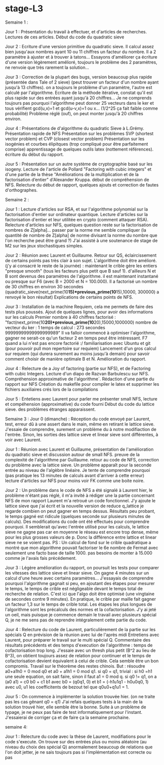 # stage-L3

Semaine 1 :

Jour 1 : 
Présentation du travail à effectuer, et d'articles de recherches.
Lectures de ces articles.
Début du code du quadratic sieve

Jour 2 :
Ecriture d'une version primitive du quadratic sieve. Il calcul assez bien jusqu'aux nombres ayant 10 ou 11 chiffres un facteur du nombre. Il a 2 paramètre à ajuster et à trouver à tatons... Essayons d'améliorer ça
écriture d'une version légèrement amélioré, toujours le problème des 2 paramètres, ne renvoie que très rarement la solution...

Jour 3 : 
Correction de la plupart des bugs, version beaucoup plus rapide (présentée dans Tale of 2 sieve) (peut trouver un facteur d'un nombre ayant jusqu'à 13 chiffres). on a toujours le problème d'un paramètre, l'autre est calculé par l'algorithme.
Ecriture de la méthode itérative, constat qu'il est plus rapide sur des entrées ayant jusqu'à 20 chiffres...
Je ne comprends toujours pas pourquoi l'algorithme  peut donner 25 vecteurs dans le ker et tous vérifient gcd(u,x)=1 et gcd(u-v,x)=1 ou x... (1/2^25 ça fait faible comme probabilité)
Problème réglé (ouf), on peut monter jusqu'à 20 chiffres environ.

Jour 4 : 
Présentations de d'algorithme du quadratic Sieve à L.Grémy.
Présentation rapide de NFS
Présentation sur les problèmes SVP (shortest vector problem) et CVP (closest vector problem) 
Présentation sur les isogénies et courbes élipitques (trop compliqué pour être parfaitement comprise)
apprentissage de quelques outils latex (nottement références).
écriture du début du rapport.

Jour 5 :
Présentation sur un autre système de cryptographie basé sur les isogeny.
Lecture de l'article de Pollard "Factoring with cubic integers" et d'une partie de la thèse "Améliorations de la multiplication et de la factorisation d’entier" d'Alexander Kruppa. début de compréhension de NFS.
Relecture du début de rapport, quelques ajouts et correction de fautes d'orthographes.

Semaine 2 :

Jour 1 :
Lecture d'articles sur RSA, et sur l'algorithme polynomial sur la factorisation d'entier sur ordinateur quantique.
Lecture d'articles sur la factorisation d'entier et leur utilitée en crypto (comment attaquer RSA).
Relecture d'articles sur NFS, quelques question reste sur la factorisation de nombres de Z[alpha]... passer par la norme me semble compliquer (la quantité de nombre de Z[alpha] de norme divisant la norme du nombre que l'on recherche peut être grand ?)
J'ai assisté à une soutenance de stage de M2 sur les jeux stochastiques simples.

Jour 2 :
Réunion avec Laurent et Guillaume. Retour sur QS, éclaircissement de certains points pas très clair à son sujet.
L'algorithme doit être amélioré. (j'y ai consacré le reste de la journée) : maintenant le crible gère les entiers "presque smooth" (tous les facteurs plus petit que B sauf 1). 
d'ailleurs N et B sont devenus des paramètres de l'algorithme. il est maintenant instantané ou presque sur F6 (avec B = 2000 et N = 100.000). Il a factorisé un nombre de 30 chiffres en environ 30 secondes (quadratic_sieve(next_prime(10**15)*previous_prime(10**15),10000, 300000) a renvoyé le bon résultat)
Explications de certains points de NFS.

Jour 3 :
Installation de la machine Requiem, cela me permets de faire des tests plus poussés.
Ajout de quelques lignes, pour avoir des informations sur les calculs
Premier nombre à 40 chiffres factorisé : 
"fact(next_prime(10**20)*previous_prime(10**20),15000,1000000)
nombre de vecteur du ker : 1
temps de calcul : 273 secondes
99999999999999999989"
Il va falloir commencé à optimiser l'algorithme, gagner ne serait-ce qu'un facteur 2 en temps peut être intéressant.
F7 quand a lui n'est pas encore factorié :/
familiarisation avec Ubuntu et git (pour pouvoir pull mon repertoire sur requiem)
Lancement d'un gros calcul sur requiem (qui durera surement au moins jusqu'à demain) pour savoir comment choisir de manière optimale B et N.
Amélioration du rapport.

Jour 4 :
Relecture de a Joy of factoring (partie sur NFS), et de Factoring with cubic Integers.
Lecture d'un diapo de Razvan Barbulescu sur NFS.
Compréhension approximative de l'algorithme`.
Rédaction d'une partie du rapport sur NFS
Création du makefile pour compiler le latex et supprimer les fichiers auxiliaires crés lors de la compilations

Jour 5 :
Entetiens avec Laurent pour parler me présenter small NFS,
lecture et compéhension (approximative) du code fourni
Début du code du lattice sieve. des problèmes étranges apparaissent.




Semaine 3 :
Jour 0 (dimanche) : 
Réception du code envoyé par Laurent, test, erreur dû à une assert dans le main, même en retirant le lattice sieve. J'essaie de comprendre, surement un problème du à notre modifiaction de l'entrée. Sinon, les sorties des lattice sieve et linear sieve sont différentes, à voir avec Laurent.

Jour 1 : 
Réunion avec Laurent et Guillaume, présentation de l'amélioration du quadratic sieve et discussion autour de small NFS.
preuve de la complexité de l'algorithme par Guillaume.
retour au code de NFS, correction du problème avec la lattice sieve. Un problème apparaît pour la seconde entrée au niveau de l'algèbre linéaire. Je tente de comprendre pourquoi (pas pratique les 13 minutes de calculs avant d'arriver à cette erreur)
lecture d'articles sur NFS pour moins voir FK comme une boite noire.

Jour 2 : 
Un problème dans le code de NFS a été signalé à Laurent hier, le problème n'étant pas réglé, il m'a invité à rédiger une la partie concernant NFS de mon rapport
Laurent m'a retroué un code fonctionnel. J'y ajoute le lattice sieve que j'ai écrit et la nouvelle version de reduce q_lattice
je regarde combien on peut gagner en temps dessus. Résultats peu probant, le temps gagné est ridicule (quelques seconde sur plusieurs minutes de calculs). Des modifications du code ont été effectués pour comprendre pourquoi.
Il semblerait qu'avec l'entrée utilisé pour les calculs, le lattice sieve ne gagne pas car en moyenne le réseau est encore trop dense, même pour les plus grosses valeurs de p. Donc la différence entre lattice et linear sieve ne se voient pas.
PS : Un calcul de fond sur le crible quadratique a montré que mon algorithme pouvait factoriser le 6e nombre de Fermat avec seulement une facto base de taille 1000. pas besoins de monter à 15.000 comme je l'avais fais précédement.

Jour 3 :
Légère amélioration du rapport,
on poursuit les tests pour comparer les vitesses des lattice sieve et linear sieve. On gagne 4 minutes sur un calcul d'une heure avec certains paramètres... 
J'essayais de comprendre pourquoi l'algorithme gagnait si peu, en ajoutant des étapes pour mesurer le temps, le temps de crible est négligeable devant le temps total de recherche de relation. C'est ici que l'algo doit être optimisé (une vingtaine de secondes contre 9 minutes).
En pratique, le crible par maille fait gagner un facteur 1,3 sur le temps de crible total.
Les étapes les plus longues de l'algorithme sont les précalculs des normes et la cofactorisation.
J'y ai jeté un oeil, mais puisque je commence demain le travail avec plusieurs spécial Q, je ne me sens pas de reprendre intégralement cette partie du code.

Jour 4 :
Relecture du code de Laurent, particulièrement de la partie sur les spécials Q en prévision de la réunion avec lui de l'après midi
Entretiens avec Laurent, pour préparer le travail sur le multi spécial Q.
Commentaire des résultats précédents et des temps d'execution de l'algorithme : temps de cofactorisation trop long. J'essaie avec un thresh plus petit (B^2 au lieu de B^3), on obtient toujours assez de relation pour continuer et le temps de cofactorisation devient équivalent à celui de crible. Cela semble être un bon compromis.
Travail sur le théorème des restes chinois. But : résoudre a0+a1h0 = 0 mod q0 et a0 + a1h1 = 0 mod q1.
si q0 = q1, trivial : si h0 =h1 une seule equation, on sait faire, sinon il faut a1 = 0 mod q.
si q0 != q1, on a (a0 a1) = c0 b0 + c1 b1 avec b0 = (q0q1, 0) et b1 = (-h1u1q1 - h0u0q0, 1) avec u0, u1 les coefficitents de bezout tel que q0u0+q1u1 = 1.

Jour 5 :
On commence à implémenter la solution trouvée hier. (on ne traite pas les cas gênant q0 = q1)
J'ai refais quelques tests à la main de la solution trouvé hier, elle semble être la bonne.
Suite à un problème de typage, je ne peux pas faire de test informatiquement pour l'instant. J'essaierai de corriger ça et de faire ça la semaine prochaine.




semaine 4:

Jour 1 :
Relecture du code avec la thèse de Laurent, modifiations pour le code s'execute. On trouve sur des entrées plus ou moins aléatoire (au niveau du choix des spécial Q) anormalement beaucoup de relations que l'on doit jetter, je ne sais toujours pas si l'implémentation est correcte ou pas

